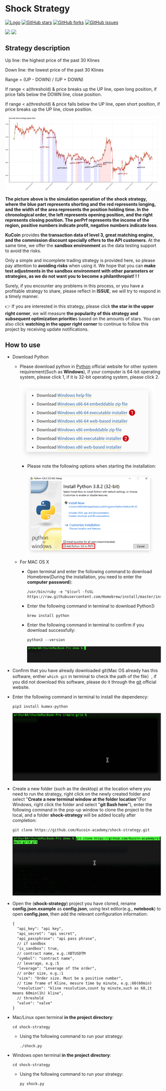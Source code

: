 # Shock Strategy

[![Logo](https://img.shields.io/badge/KuCoin-KuMex-yellowgreen?style=flat-square)](https://github.com/Kucoin-academy/Guide)
[![GitHub stars](https://img.shields.io/github/stars/Kucoin-academy/shock-strategy.svg?label=Stars&style=flat-square)](https://github.com/Kucoin-academy/shock-strategy)
[![GitHub forks](https://img.shields.io/github/forks/Kucoin-academy/shock-strategy.svg?label=Fork&style=flat-square)](https://github.com/Kucoin-academy/shock-strategy)
[![GitHub issues](https://img.shields.io/github/issues/Kucoin-academy/shock-strategy.svg?label=Issue&style=flat-square)](https://github.com/Kucoin-academy/shock-strategy/issues)

[![](https://img.shields.io/badge/lang-English-informational.svg?longCache=true&style=flat-square)](README_EN.md)
[![](https://img.shields.io/badge/lang-Chinese-red.svg?longCache=true&style=flat-square)](README_CN.md)

## Strategy description

Up line: the highest price of the past 30 Klines  

Down line: the lowest price of the past 30 Klines  

Range = (UP - DOWN) / (UP + DOWN)

If range < a(threshold) & price breaks up the UP line, open long position, if price falls below the DOWN line, close position.  

If range < a(threshold) & price falls below the UP line, open short position, if  price breaks up the UP line, close position.  

![shock](./img/shock.png)

**The picture above is the simulation operation of the shock strategy, where the blue part represents shorting and the red represents longing, and the width of the area represents the position holding time. In the chronological order, the left represents opening position, and the right represents closing position. The perPrf represents the income of the region, positive numbers indicate profit, negative numbers indicate loss**.

**KuCoin** provides **the transaction data of level 3, great matching engine, and the commission discount specially offers to the API customers**. At the same time, we offer the **sandbox environment** as the data testing support to avoid the risks.

Only a simple and incomplete trading strategy is provided here, so please pay attention to **avoiding risks** when using it. We hope that you can **make test adjustments in the sandbox environment with other parameters or strategies,  as we do not want you to become a philanthropist! ! !**

Surely, if you encounter any problems in this process, or you have a profitable strategy to share, please reflect in **ISSUE**, we will try to respond in a timely manner. 

:point_right: If you are interested in this strategy, please click **the star in the upper right corner**, we will  measure **the popularity of this strategy and subsequent optimization prioritie**s based on the amounts of stars. You can also click **watching in the upper right corner** to continue to follow this project by receiving update notifications. 

## How to use

* Download Python

  * Please download python in [Python](https://www.python.org/) official website for other system requirement(Such as **Windows**), if your computer is 64-bit operating system, please click 1, if it is 32-bit operating system, please click 2.

    <img src="./img/python_download.png" style="zoom:50%" />

    * Please note the following options when starting the installation:

      <img src="./img/python_win.png" style="zoom:40%" />

  * For MAC OS X

    * Open terminal and enter the following command to download Homebrew(During the installation, you need to enter the **computer password**):

      ```shell
      /usr/bin/ruby -e "$(curl -fsSL https://raw.githubusercontent.com/Homebrew/install/master/install)"
      ```

    * Enter the following command in terminal to download Python3:

      ```shell
      brew install python
      ```

    * Enter the following command in terminal to confirm if you download successfully:

      ```shell
      python3 --version
      ```

      ![](./img/python_version.gif)

* Confirm that you have already downloaded git(Mac OS  already has this software, enther `which git` in terminal to check the path of the file）, if you did not download this software, please do it through the [git](https://git-scm.com/) official website.

* Enter the following command in terminal to install the dependency:

  ```shell script
  pip3 install kumex-python
  ```

  ![pip_install](./img/pip_install.gif)
  
* Create a new folder (such as the desktop) at the location where you need to run the strategy, right click on the newly created folder and select "**Create a new terminal window at the folder location**"(For Windows, right click the folder and select "**git Bash here**"), enter the following command in the pop-up window to clone the project to the local, and a folder **shock-strategy** will be added locally after completion:
  
  ```shell
  git clone https://github.com/Kucoin-academy/shock-strategy.git
  ```
  
  ![git_clone](./img/git_clone.gif)
  
* Open the (**shock-strategy**) project you have cloned,  rename **config.json.example** as **config.json**, using text editor(e.g., **notebook**) to open **config.json**, then add the relevant configuration information: 

  ```
  {  
    "api_key": "api key",
    "api_secret": "api secret",
    "api_passphrase": "api pass phrase",
    // if sandbox
    "is_sandbox": true,
    // contract name, e.g.:XBTUSDTM 
    "symbol": "contract name",
    // leverage, e.g.:5
    "leverage": "Leverage of the order",
    // order size, e.g.:1
    "size": "Order size. Must be a positive number",
    // time frame of Kline, mesure time by minute, e.g.:60(60min)
    "resolution": "kline resolution,count by minute,such as 60,it means 60min(1h) kline",
    // threshold
    "valve": "valve"
  }
  ```

* Mac/Linux open terminal **in the project directory**: 

  ```shell
  cd shock-strategy
  ```
  * Using the following command to run your strategy:
  
    ```shell
    ./shock.py
    ```
  
* Windows open terminal **in the project directory**: 

  ```shell
  cd shock-strategy
  ```
  * Using the following command to run your strategy:
  
    ```shell
    py shock.py
    ```
  
  

